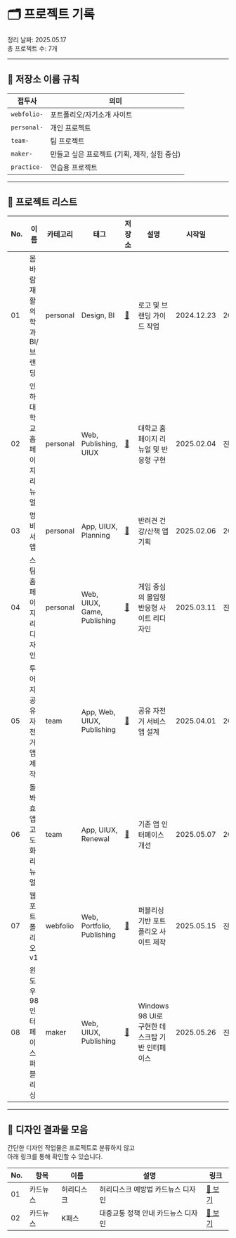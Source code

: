 # 🗂️ 프로젝트 기록

정리 날짜: 2025.05.17  
총 프로젝트 수: 7개

---

## 🔖 저장소 이름 규칙

| 접두사 | 의미 |
|--------|------|
| `webfolio-` | 포트폴리오/자기소개 사이트 |
| `personal-` | 개인 프로젝트 |
| `team-` | 팀 프로젝트 |
| `maker-` | 만들고 싶은 프로젝트 (기획, 제작, 실험 중심) |
| `practice-` | 연습용 프로젝트 |

---

## 📌 프로젝트 리스트

| No. | 이름 | 카테고리 | 태그 | 저장소 | 설명 | 시작일 | 완료일 |
|-----|------|-----------|------|--------|------|--------|--------|
| 01 | 봄바람재활의학과 BI/브랜딩 | personal | Design, BI | [🔗](https://github.com/sumineeJ/2412-01-personal-bombaram) | 로고 및 브랜딩 가이드 작업 | 2024.12.23 | 2025.01.16 |
| 02 | 인하대학교 홈페이지 리뉴얼 | personal | Web, Publishing, UIUX | [🔗](https://github.com/sumineeJ/2502-01-personal-inha) | 대학교 홈페이지 리뉴얼 및 반응형 구현 | 2025.02.04 | 진행 중 |
| 03 | 멍비서 앱 | personal | App, UIUX, Planning | [🔗](https://피그마링크.연결대기중/glgl) | 반려견 건강/산책 앱 기획 | 2025.02.06 | 2025.03.27 |
| 04 | 스팀 홈페이지 리디자인 | personal | Web, UIUX, Game, Publishing | [🔗](https://github.com/sumineeJ/2503-01-personal-steam) | 게임 중심의 몰입형 반응형 사이트 리디자인 | 2025.03.11 | 진행 중 |
| 05 | 투어지 공유 자전거 앱 제작 | team | App, Web, UIUX, Publishing | [🔗](https://github.com/sumineeJ/2504-01-team-tourzy) | 공유 자전거 서비스 앱 설계 | 2025.04.01 | 2025.04.30 |
| 06 | 돌봐효 앱 고도화 리뉴얼 | team | App, UIUX, Renewal | [🔗](https://github.com/sumineeJ/2505-01-team-dolbwahyo) | 기존 앱 인터페이스 개선 | 2025.05.07 | 2025.05.27 |
| 07 | 웹 포트폴리오 v1 | webfolio | Web, Portfolio, Publishing | [🔗](https://github.com/sumineeJ/2505-01-webfolio-v1) | 퍼블리싱 기반 포트폴리오 사이트 제작 | 2025.05.15 | 진행 중 |
| 08 | 윈도우98 인터페이스 퍼블리싱 | maker | Web, UIUX, Publishing | [🔗](https://github.com/sumineeJ/2505-02-maker-win98) | Windows 98 UI로 구현한 데스크탑 기반 인터페이스 | 2025.05.26 | 진행 중 |

---

## 🎨 디자인 결과물 모음

간단한 디자인 작업물은 프로젝트로 분류하지 않고  
아래 링크를 통해 확인할 수 있습니다.

| No. | 항목 | 이름 | 설명 | 링크 |
|-----|------|------|------|------|
| 01 | 카드뉴스 | 허리디스크 | 허리디스크 예방법 카드뉴스 디자인 | [🔗 보기](https://sumineej.github.io/designs-01/cardnews-01-disk) |
| 02 | 카드뉴스 | K패스 | 대중교통 정책 안내 카드뉴스 디자인 | [🔗 보기](https://sumineej.github.io/designs-01/cardnews-02-kpass) |
